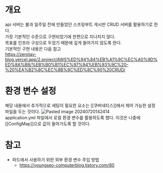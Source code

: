 # 개요
api 서버는 불과 일주일 전에 만들었던 스프링부트 게시판 CRUD 서버를 활용하기로 한다.  
가장 기본적인 수준으로 구현되었기에 한편으로 지나치지 않다.  
목표를 인프라 구성으로 두었기 때문에 깊게 들어가지 않도록 한다.  
기본적인 구현 내용은 다음 참고  
https://zerotay-blog.vercel.app/2.project/AWS%ED%94%84%EB%A1%9C%EC%A0%9D%ED%8A%B8/%EB%B0%B1%EC%97%94%EB%93%9C%20-%20%EA%B2%8C%EC%8B%9C%ED%8C%90%20CRUD/
# 환경 변수 설정
해당 내용에서 추가적으로 세팅이 필요한 요소는 [[쿠버네티스]]에서 제어 가능한 설정 파일을 두는 것이다.
![Pasted image 20240720142414](https://github.com/user-attachments/assets/afb050e0-855f-48fc-a2ba-af21311be28f)  
application.yml 파일에서 로컬 환경 변수를 활용하도록 했다.
이것은 나중에 [[ConfigMap]]으로 값이 들어가도록 할 것이다.

# 참고
- 파드에서 사용하기 위한 외부 환경 변수 주입 방법
	- https://youngseo-computerblog.tistory.com/80
